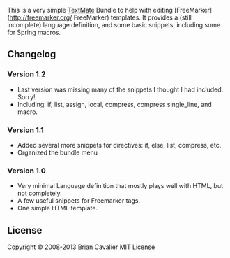 This is a very simple [TextMate](http://www.macromates.com) Bundle to help with editing [FreeMarker](http://freemarker.org/ FreeMarker) templates.  It provides a (still incomplete) language definition, and some basic snippets, including some for Spring macros.

## Changelog

### Version 1.2

 * Last version was missing many of the snippets I thought I had included.  Sorry!
 * Including: if, list, assign, local, compress, compress single_line, and macro.

### Version 1.1

 * Added several more snippets for directives: if, else, list, compress, etc.
 * Organized the bundle menu

### Version 1.0

 * Very minimal Language definition that mostly plays well with HTML, but not completely.
 * A few useful snippets for Freemarker tags.
 * One simple HTML template.

 ## License

 Copyright &copy; 2008-2013 Brian Cavalier
 MIT License